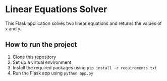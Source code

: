 # Linear Equations Solver

This Flask application solves two linear equations and returns the values of `x` and `y`.

## How to run the project

1. Clone this repository
2. Set up a virtual environment
3. Install the required packages using `pip install -r requirements.txt`
4. Run the Flask app using `python app.py`
